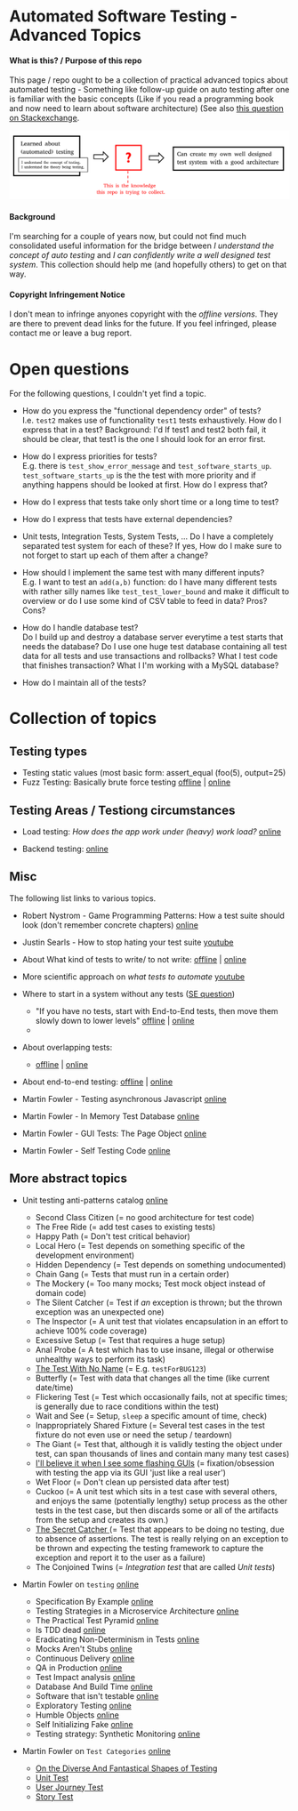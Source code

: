 Automated Software Testing - Advanced Topics
==============================================

#### **What is this? / Purpose of this repo**
This page / repo ought to be a collection of practical advanced topics about automated testing - Something like follow-up guide on auto testing after one is familiar with the basic concepts (Like if you read a programming book and now need to learn about software architecture) (See also [this question on Stackexchange](https://sqa.stackexchange.com/questions/49876/exhaustive-resources-on-concrete-advanced-test-automation-practices).

![Purpose](local_resources/img_purpose_of_this_repo.png)

#### Background
I'm searching for a couple of years now, but could not find much consolidated useful information for the bridge between *I understand the concept of auto testing* and *I can confidently write a well designed test system*. This collection should help me (and hopefully others) to get on that way.

#### Copyright Infringement Notice
I don't mean to infringe anyones copyright with the *offline versions*. They are there to prevent dead links for the future. If you feel infringed, please contact me or leave a bug report.

# Open questions

For the following questions, I couldn't yet find a topic.

- How do you express the "functional dependency order" of tests? <br>
I.e. `test2` makes use of functionality `test1` tests exhaustively. How do I express that in a test? Background: I'd If test1 and test2 both fail, it should be clear, that test1 is the one I should look for an error first.

- How do I express priorities for tests? <Br>
E.g. there is `test_show_error_message` and `test_software_starts_up`. `test_software_starts_up` is the the test with more priority and if anything happens should be looked at first. How do I express that?

- How do I express that tests take only short time or a long time to test?

- How do I express that tests have external dependencies?

- Unit tests, Integration Tests, System Tests, ... Do I have a completely separated test system for each of these? If yes, How do I make sure to not forget to start up each of them after a change?

- How should I implement the same test with many different inputs? <br>
E.g. I want to test an `add(a,b)` function: do I have many different tests with rather silly names like `test_test_lower_bound` and make it difficult to overview or do I use some kind of CSV table to feed in data? Pros? Cons?

- How do I handle database test? <br>
 Do I build up and destroy a database server everytime a test starts that needs the database? Do I use one huge test database containing all test data for all tests and use transactions and rollbacks? What I test code that finishes transaction? What I I'm working with a MySQL database?

- How do I maintain all of the tests?


# Collection of topics

## Testing types

- Testing static values (most basic form: assert_equal (foo(5), output=25)
- Fuzz Testing: Basically brute force testing [offline](local_resources/Test_Type_Fuzz_Testing.html) | [online](https://www.tutorialspoint.com/fuzz-testing-fuzzing-tutorial-what-is-types-tools-example)

## Testing Areas / Testiong circumstances
- Load testing: *How does the app work under (heavy) work load?* [online](https://www.tutorialspoint.com/load-testing-tutorial-definition-how-to-example)<br>

- Backend testing: [online](https://www.tutorialspoint.com/backend-testing-tutorial-what-is-tools-examples)

## Misc
The following list links to various topics.

- Robert Nystrom - Game Programming Patterns: How a test suite should look (don't remember concrete chapters) [online](http://gameprogrammingpatterns.com/)
- Justin Searls - How to stop hating your test suite [youtube](https://www.youtube.com/watch?v=VD51AkG8EZw)

- About What kind of tests to write/ to not write: [offline](local_resources/What_kind_of_tests_to_write.MD) | [online](https://sqa.stackexchange.com/a/45609/52466)

- More scientific approach on *what tests to automate* [youtube](https://www.youtube.com/watch?v=VL-_pnICmGY)

- Where to start in a system without any tests ([SE question](https://sqa.stackexchange.com/q/45603/52466))
  - "If you have no tests, start with End-to-End tests, then move them slowly down to lower levels" [offline](local_resources/overlapping_tests_end-to-end_API.md) | [online](https://sqa.stackexchange.com/a/45610/52466)
  -
- About overlapping tests:
  - [offline](local_resources/overlapping_tests.md) | [online](https://sqa.stackexchange.com/a/45608/52466)


- About end-to-end testing: [offline](local_resources/End-to-End_Testing_Tutorial.html) | [online](https://www.tutorialspoint.com/end-to-end-testing-tutorial-what-is-e2e-testing-with-example)

- Martin Fowler - Testing asynchronous Javascript [online](https://martinfowler.com/articles/asyncJS.html)
- Martin Fowler - In Memory Test Database [online](https://martinfowler.com/bliki/InMemoryTestDatabase.html)
- Martin Fowler - GUI Tests: The Page Object [online](https://martinfowler.com/bliki/PageObject.html)
- Martin Fowler - Self Testing Code [online](https://martinfowler.com/bliki/SelfTestingCode.html)

## More abstract topics
- Unit testing anti-patterns catalog [online](https://stackoverflow.com/questions/333682/unit-testing-anti-patterns-catalogue?answertab=votes#tab-top)
  - Second Class Citizen (= no good architecture for test code)
  - The Free Ride (= add test cases to existing tests)
  - Happy Path (= Don't test critical behavior)
  - Local Hero (= Test depends on something specific of the development environment)
  - Hidden Dependency (= Test depends on something undocumented)
  - Chain Gang (= Tests that must run in a certain order)
  - The Mockery (= Too many mocks; Test mock object instead of domain code)
  - The Silent Catcher (= Test if *an* exception is thrown; but the thrown exception was an unexpected one)
  - The Inspector (= A unit test that violates encapsulation in an effort to achieve 100% code coverage)
  - Excessive Setup (= Test that requires a huge setup)
  - Anal Probe (= A test which has to use insane, illegal or otherwise unhealthy ways to perform its task)
  - [The Test With No Name](https://stackoverflow.com/a/336766/6702598) (= E.g. `testForBUG123`)
  - Butterfly (= Test with data that changes all the time (like current date/time)
  - Flickering Test (= Test which occasionally fails, not at specific times; is generally due to race conditions within the test)
  - Wait and See (= Setup, `sleep` a specific amount of time, check)
  - Inappropriately Shared Fixture (= Several test cases in the test fixture do not even use or need the setup / teardown)
  - The Giant (= Test that, although it is validly testing the object under test, can span thousands of lines and contain many many test cases)
  - [I'll believe it when I see some flashing GUIs](https://stackoverflow.com/a/339807/6702598) (= fixation/obsession with testing the app via its GUI 'just like a real user')
  - Wet Floor (= Don't clean up persisted data after test)
  - Cuckoo (= A unit test which sits in a test case with several others, and enjoys the same (potentially lengthy) setup process as the other tests in the test case, but then discards some or all of the artifacts from the setup and creates its own.)
  - [The Secret Catcher ](https://stackoverflow.com/a/334026/6702598) (= Test that  appears to be doing no testing, due to absence of assertions. The test is really relying on an exception to be thrown and expecting the testing framework to capture the exception and report it to the user as a failure)
  - The Conjoined Twins (= *Integration test* that are called *Unit tests*)


- Martin Fowler on `testing` [online](https://martinfowler.com/tags/testing.html)
  - Specification By Example [online](https://martinfowler.com/bliki/SpecificationByExample.html)
  - Testing Strategies in a Microservice Architecture [online](https://martinfowler.com/articles/microservice-testing)
  - The Practical Test Pyramid [online](https://martinfowler.com/articles/practical-test-pyramid.html)
  - Is TDD dead [online](https://martinfowler.com/articles/is-tdd-dead/)
  - Eradicating Non-Determinism in Tests [online](https://martinfowler.com/articles/nonDeterminism.html)
  - Mocks Aren't Stubs [online](https://martinfowler.com/articles/mocksArentStubs.html)
  - Continuous Delivery [online](http://yow.eventer.com/events/1004/talks/1062)
  - QA in Production [online](https://martinfowler.com/articles/qa-in-production.html)
  - Test Impact analysis [online](https://martinfowler.com/articles/rise-test-impact-analysis.html)
  - Database And Build Time [online](https://martinfowler.com/bliki/DatabaseAndBuildTime.html)
  - Software that isn't testable [online](https://martinfowler.com/bliki/Detestable.html)
  - Exploratory Testing [online](https://martinfowler.com/bliki/ExploratoryTesting.html)
  - Humble Objects [online](https://martinfowler.com/bliki/HumbleObject.html)
  - Self Initializing Fake [online](https://martinfowler.com/bliki/SelfInitializingFake.html)
  - Testing strategy: Synthetic Monitoring [online](https://martinfowler.com/bliki/SyntheticMonitoring.html)
- Martin Fowler on `Test Categories` [online](https://martinfowler.com/tags/test%20categories.html)
  - [On the Diverse And Fantastical Shapes of Testing](https://martinfowler.com/articles/2021-test-shapes.html)
  - [Unit Test](https://martinfowler.com/bliki/UnitTest.html)
  - [User Journey Test](https://martinfowler.com/bliki/UserJourneyTest.html)
  - [Story Test](https://martinfowler.com/bliki/StoryTest.html)

